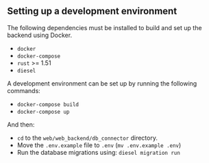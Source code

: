 ## Setting up a development environment
The following dependencies must be installed to build and set up the backend
using Docker.

* `docker`
* `docker-compose`
* `rust` >= 1.51
* `diesel`

A development environment can be set up by running the following commands:
* `docker-compose build`
* `docker-compose up`

And then:
* `cd` to the `web/web_backend/db_connector` directory.
* Move the `.env.example` file to `.env` (`mv .env.example .env`)
* Run the database migrations using: `diesel migration run`
